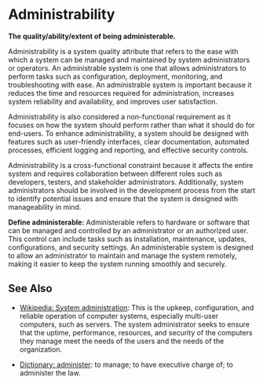 # Administrability

**The quality/ability/extent of being administerable.**

<span data-chatgpt-prompt="explain administrability (system quality attribute, non-functional requirement, cross-functional constraint )">

Administrability is a system quality attribute that refers to the ease with which a system can be managed and maintained by system administrators or operators. An administrable system is one that allows administrators to perform tasks such as configuration, deployment, monitoring, and troubleshooting with ease. An administrable system is important because it reduces the time and resources required for administration, increases system reliability and availability, and improves user satisfaction.

Administrability is also considered a non-functional requirement as it focuses on how the system should perform rather than what it should do for end-users. To enhance administrability, a system should be designed with features such as user-friendly interfaces, clear documentation, automated processes, efficient logging and reporting, and effective security controls. 

Administrability is a cross-functional constraint because it affects the entire system and requires collaboration between different roles such as developers, testers, and stakeholder administrators. Additionally, system administrators should be involved in the development process from the start to identify potential issues and ensure that the system is designed with manageability in mind.

</span>

**Define administerable:** <span data-chatgpt-prompt="define administerable (computers and software)">Administerable refers to hardware or software that can be managed and controlled by an administrator or an authorized user. This control can include tasks such as installation, maintenance, updates, configurations, and security settings. An administerable system is designed to allow an administrator to maintain and manage the system remotely, making it easier to keep the system running smoothly and securely.</span>

## See Also

* [Wikipedia: System administration](https://wikipedia.org/wiki/System_administration): This is the upkeep, configuration, and reliable operation of computer systems, especially multi-user computers, such as servers. The system administrator seeks to ensure that the uptime, performance, resources, and security of the computers they manage meet the needs of the users and the needs of the organization.

* [Dictionary: administer](https://www.dictionary.com/browse/administer): to manage; to have executive charge of; to administer the law.
